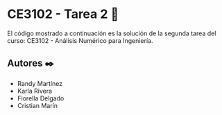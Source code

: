 # CE3102 - Tarea 2 🚀

El código mostrado a continuación es la solución de la segunda
tarea del curso: CE3102 - Análisis Numérico para Ingeniería.

## Autores ✒️

- Randy Martínez
- Karla Rivera
- Fiorella Delgado
- Cristian Marín
